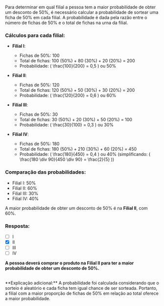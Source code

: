 Para determinar em qual filial a pessoa tem a maior probabilidade de obter um desconto de 50%, é necessário calcular a probabilidade de sortear uma ficha de 50% em cada filial. A probabilidade é dada pela razão entre o número de fichas de 50% e o total de fichas na urna da filial.

### Cálculos para cada filial:

- **Filial I**:  
  - Fichas de 50%: 100  
  - Total de fichas: 100 (50%) + 80 (30%) + 20 (20%) = 200  
  - Probabilidade: \( \frac{100}{200} = 0,5 \) ou 50%  

- **Filial II**:  
  - Fichas de 50%: 120  
  - Total de fichas: 120 (50%) + 50 (30%) + 30 (20%) = 200  
  - Probabilidade: \( \frac{120}{200} = 0,6 \) ou 60%  

- **Filial III**:  
  - Fichas de 50%: 30  
  - Total de fichas: 30 (50%) + 20 (30%) + 50 (20%) = 100  
  - Probabilidade: \( \frac{30}{100} = 0,3 \) ou 30%  

- **Filial IV**:  
  - Fichas de 50%: 180  
  - Total de fichas: 180 (50%) + 210 (30%) + 60 (20%) = 450  
  - Probabilidade: \( \frac{180}{450} = 0,4 \) ou 40% (simplificando: \( \frac{180 \div 90}{450 \div 90} = \frac{2}{5} \))  

### Comparação das probabilidades:
- Filial I: 50%  
- Filial II: 60%  
- Filial III: 30%  
- Filial IV: 40%  

A maior probabilidade de obter um desconto de 50% é na **Filial II**, com 60%.

### Resposta:
- [ ] I  
- [x] II  
- [ ] III  
- [ ] IV  

**A pessoa deverá comprar o produto na Filial II para ter a maior probabilidade de obter um desconto de 50%.**

</br>  
**Explicação adicional:**  
A probabilidade foi calculada considerando que o sorteio é aleatório e cada ficha tem igual chance de ser sorteada. Portanto, a filial com a maior proporção de fichas de 50% em relação ao total oferece a maior probabilidade.